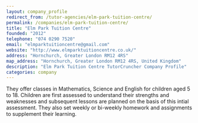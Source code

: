 ```yaml
---
layout: company_profile
redirect_from: /tutor-agencies/elm-park-tuition-centre/
permalink: /companies/elm-park-tuition-centre/
title: "Elm Park Tuition Centre"
founded: "2012"
telephone: "074 0290 7520"
email: "elmparktuitioncentre@gmail.com"
website: "http://www.elmparktuitioncentre.co.uk/"
address: "Hornchurch, Greater London RM12 4RS"
map_address: "Hornchurch, Greater London RM12 4RS, United Kingdom"
description: "Elm Park Tuition Centre TutorCruncher Company Profile"
categories: company
---
```

They offer classes in Mathematics, Science and English for children aged 5 to 18. Children are first assessed to
understand their strengths and weaknesses and subsequent lessons are planned on the basis of this intial assessment.
They also set weekly or bi-weekly homework and assignments to supplement their learning.
